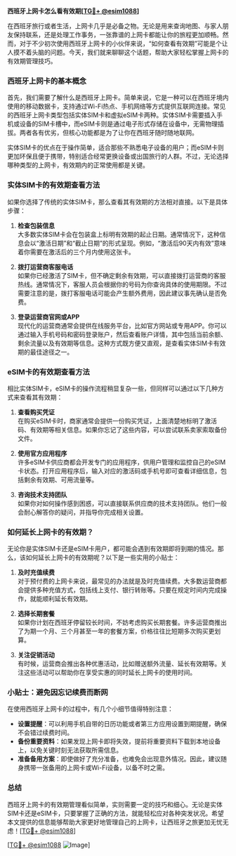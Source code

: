 **西班牙上网卡怎么看有效期[[TG💪+ @esim1088](https://t.me/s/esim1088)]**

在西班牙旅行或者生活，上网卡几乎是必备之物。无论是用来查询地图、与家人朋友保持联系，还是处理工作事务，一张靠谱的上网卡都能让你的旅程更加顺畅。然而，对于不少初次使用西班牙上网卡的小伙伴来说，“如何查看有效期”可能是个让人摸不着头脑的问题。今天，我们就来聊聊这个话题，帮助大家轻松掌握上网卡的有效期管理技巧。

### 西班牙上网卡的基本概念

首先，我们需要了解什么是西班牙上网卡。简单来说，它是一种可以在西班牙境内使用的移动数据卡，支持通过Wi-Fi热点、手机网络等方式提供互联网连接。常见的西班牙上网卡类型包括实体SIM卡和虚拟eSIM卡两种。实体SIM卡需要插入手机或设备的SIM卡槽中，而eSIM卡则是通过电子形式存储在设备中，无需物理插拔。两者各有优劣，但核心功能都是为了让你在西班牙随时随地联网。

实体SIM卡的优点在于操作简单，适合那些不熟悉电子设备的用户；而eSIM卡则更加环保且便于携带，特别适合经常更换设备或出国旅行的人群。不过，无论选择哪种类型的上网卡，有效期内的正常使用都是关键。

### 实体SIM卡的有效期查看方法

如果你选择了传统的实体SIM卡，那么查看其有效期的方法相对直接。以下是具体步骤：

1. **检查包装信息**  
   大多数实体SIM卡会在包装盒上标明有效期的起止日期。通常情况下，这种信息会以“激活日期”和“截止日期”的形式呈现。例如，“激活后90天内有效”意味着你需要在激活后的三个月内使用这张卡。

2. **拨打运营商客服电话**  
   如果你已经激活了SIM卡，但不确定剩余有效期，可以直接拨打运营商的客服热线。通常情况下，客服人员会根据你的号码为你查询具体的使用期限。不过需要注意的是，拨打客服电话可能会产生额外费用，因此建议事先确认是否免费。

3. **登录运营商官网或APP**  
   现代化的运营商通常会提供在线服务平台，比如官方网站或专用APP。你可以通过输入手机号码和密码登录账户，然后查看账户详情，其中包括当前余额、剩余流量以及有效期等信息。这种方式既方便又直观，是查看实体SIM卡有效期的最佳途径之一。

### eSIM卡的有效期查看方法

相比实体SIM卡，eSIM卡的操作流程稍显复杂一些，但同样可以通过以下几种方式来查看其有效期：

1. **查看购买凭证**  
   在购买eSIM卡时，商家通常会提供一份购买凭证，上面清楚地标明了激活码、有效期等相关信息。如果你忘记了这些内容，可以尝试联系卖家索取备份文件。

2. **使用官方应用程序**  
   许多eSIM卡供应商都会开发专门的应用程序，供用户管理和监控自己的eSIM卡状态。打开应用程序后，输入对应的激活码或手机号即可查看详细信息，包括剩余有效期、可用流量等。

3. **咨询技术支持团队**  
   如果你对如何操作感到困惑，可以直接联系供应商的技术支持团队。他们一般会耐心解答你的疑问，并指导你完成相关设置。

### 如何延长上网卡的有效期？

无论你是实体SIM卡还是eSIM卡用户，都可能会遇到有效期即将到期的情况。那么，该如何延长上网卡的有效期呢？以下是一些实用的小贴士：

1. **及时充值续费**  
   对于预付费的上网卡来说，最常见的办法就是及时充值续费。大多数运营商都会提供多种充值方式，包括线上支付、银行转账等。只要在规定时间内完成操作，就能顺利延长有效期。

2. **选择长期套餐**  
   如果你计划在西班牙停留较长时间，不妨考虑购买长期套餐。许多运营商推出了为期一个月、三个月甚至一年的套餐方案，价格往往比短期多次购买更划算。

3. **关注促销活动**  
   有时候，运营商会推出各种优惠活动，比如赠送额外流量、延长有效期等。关注这些活动可以帮助你在享受实惠的同时延长上网卡的使用时间。

### 小贴士：避免因忘记续费而断网

在使用西班牙上网卡的过程中，有几个小细节值得特别注意：

- **设置提醒**：可以利用手机自带的日历功能或者第三方应用设置到期提醒，确保不会错过续费时间。
- **备份重要资料**：如果发现上网卡即将失效，提前将重要资料下载到本地设备上，以免关键时刻无法获取所需信息。
- **准备备用方案**：即使做好了充分准备，也难免会出现意外情况。因此，建议随身携带一张备用的上网卡或Wi-Fi设备，以备不时之需。

### 总结

西班牙上网卡的有效期管理看似简单，实则需要一定的技巧和细心。无论是实体SIM卡还是eSIM卡，只要掌握了正确的方法，就能轻松应对各种突发状况。希望本文提供的信息能够帮助大家更好地管理自己的上网卡，让西班牙之旅更加无忧无虑！[[TG💪+ @esim1088](https://t.me/s/esim1088)] 

[[TG💪+ @esim1088](https://t.me/s/esim1088) ![Image](https://i.postimg.cc/4NQfJmqS/Snipaste-2025-05-13-00-14-12.png)]
